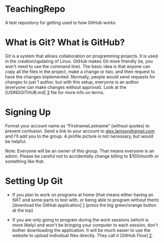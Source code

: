 TeachingRepo
============

A test repository for getting used to how GitHub works


What is Git? What is GitHub?
============================

Git is a system that allows collaboration on programming projects. It is used in the creation/updating of Linux.
GitHub makes Git more friendly (ie, you won't need to use the command line).
The basic idea is that anyone can copy all the files in the project, make a change or two, and then request to have the changes implemented.
Normally, people would send requests for changes to just 1 author, but with this setup, everyone is an author (everyone can make changes without approval).
Look at the [USINGGITHUB.md] [3] file for more info on terms.


Signing Up
==========

Format your account name as “FirstnameLastname” (without quotes) to prevent confusion.
Send a link to your account to alex.lamson@gmail.com and I'll add you to the group.
A profile picture is not necessary, but would be helpful.

Note: Everyone will be an owner of this group. That means everyone is an admin. Please be careful not to accidentally change billing to $100/month or something like that.


Setting Up Git
==============

* If you plan to work on programs at home (that means either having an NXT and some parts to test with, or being able to program without them) [download the GitHub application] [1] (press the big green/orange button at the top)
* If you are only going to program during the work sessions (which is more likely) and won't be bringing your computer to each session, don't bother downloading the application. It will be much easier to use the website to upload individual files directly. They call it [GitHub Flow] [2].


  [1]: https://help.github.com/articles/set-up-git "Setting up"
  [2]: https://github.com/blog/1557-github-flow-in-the-browser "GitHub Flow"
  [3]: https://github.com/4946Robotics/TeachingRepo/blob/master/USINGGITHUB.md "Using GitHub"

